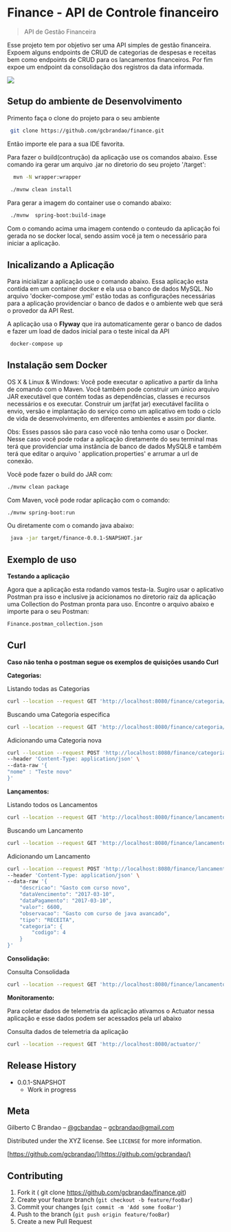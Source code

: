 # Finance - API de Controle financeiro

> API de Gestão  Financeira

Esse projeto tem por objetivo ser uma API simples de gestão financeira. Expoem alguns endpoints de CRUD de categorias de
despesas e receitas bem como endpoints de CRUD para os lancamentos financeiros. Por fim expoe um endpoint da
consolidação dos registros da data informada.

![](header.png)

## Setup do ambiente de Desenvolvimento

Primento faça o clone do projeto para o seu ambiente

```sh
 git clone https://github.com/gcbrandao/finance.git
```

Então importe ele para a sua IDE favorita.

Para fazer o build(contrução) da aplicação use os comandos abaixo. Esse comando ira gerar um arquivo .jar no diretorio
do seu projeto '/target':

```sh
  mvn -N wrapper:wrapper
 
 ./mvnw clean install
```

Para gerar a imagem do container use o comando abaixo:

```sh
 ./mvnw  spring-boot:build-image
```

Com o comando acima uma imagem contendo o conteudo da aplicação foi gerada no se docker local, sendo assim você ja tem o
necessário para iniciar a aplicação.

## Inicalizando a Aplicação

Para inicializar a aplicação use o comando abaixo. Essa aplicação esta contida em um container docker e ela usa o banco
de dados MySQL. No arquivo 'docker-compose.yml' estão todas as configurações necessárias para a aplicação providenciar o
banco de dados e o ambiente web que será o provedor da API Rest.

A aplicação usa o **Flyway** que ira automaticamente gerar o banco de dados e fazer um load de dados inicial para o
teste inical da API

```sh
 docker-compose up
```

## Instalação sem Docker

OS X & Linux & Windows:
Você pode executar o aplicativo a partir da linha de comando com o Maven. Você também pode construir um único arquivo
JAR executável que contém todas as dependências, classes e recursos necessários e os executar. Construir um jar(fat jar)
executável facilita o envio, versão e implantação do serviço como um aplicativo em todo o ciclo de vida de
desenvolvimento, em diferentes ambientes e assim por diante.

Obs: Esses passos são para caso você não tenha como usar o Docker. Nesse caso você pode rodar a aplicação diretamente do
seu terminal mas terá que providenciar uma instância de banco de dados MySQL8 e também terá que editar o arquivo '
application.properties' e arrumar a url de conexão.

Você pode fazer o build do JAR com:

```sh
./mvnw clean package
```

Com Maven, você pode rodar aplicação com o comando:

```sh
./mvnw spring-boot:run
```

Ou diretamente com o comando java abaixo:

```sh
 java -jar target/finance-0.0.1-SNAPSHOT.jar
```

## Exemplo de uso

**Testando a aplicação**

Agora que a aplicação esta rodando vamos testa-la. Sugiro usar o aplicativo Postman pra isso e inclusive ja acicionamos
no diretorio raiz da aplicação uma Collection do Postman pronta para uso. Encontre o arquivo abaixo e importe para o seu
Postman:

```sh
Finance.postman_collection.json
````

## Curl

**Caso não tenha o postman segue os exemplos de quisições usando Curl**

**Categorias:**

Listando todas as Categorias

```sh
curl --location --request GET 'http://localhost:8080/finance/categoria/lista'
```

Buscando uma Categoria especifica

```sh
curl --location --request GET 'http://localhost:8080/finance/categoria/1'
```

Adicionando uma Categoria nova

```sh
curl --location --request POST 'http://localhost:8080/finance/categoria' \
--header 'Content-Type: application/json' \
--data-raw '{
"nome" : "Teste novo"
}'
```

**Lançamentos:**

Listando todos os Lancamentos

```sh
curl --location --request GET 'http://localhost:8080/finance/lancamento/lista'
```

Buscando um Lancamento

```sh
curl --location --request GET 'http://localhost:8080/finance/lancamento/3'
```

Adicionando um Lancamento

```sh
curl --location --request POST 'http://localhost:8080/finance/lancamento' \
--header 'Content-Type: application/json' \
--data-raw '{
    "descricao": "Gasto com curso novo",
    "dataVencimento": "2017-03-10",
    "dataPagamento": "2017-03-10",
    "valor": 6600,
    "observacao": "Gasto com curso de java avancado",
    "tipo": "RECEITA",
    "categoria": {
        "codigo": 4
    }
}'
```

**Consolidação:**

Consulta Consolidada

```sh
curl --location --request GET 'http://localhost:8080/finance/lancamento/consolidado?dataConsolidacao=2022-04-26'
```

**Monitoramento:**

Para coletar dados de telemetria da aplicação ativamos o Actuator nessa aplicação e esse dados podem ser acessados pela
url abaixo

Consulta dados de telemetria da aplicação

```sh
curl --location --request GET 'http://localhost:8080/actuator/'
```

## Release History

* 0.0.1-SNAPSHOT
    * Work in progress

## Meta

Gilberto C Brandao – [@gcbandao](https://twitter.com/gcbandao) – gcbrandao@gmail.com

Distributed under the XYZ license. See ``LICENSE`` for more information.

[https://github.com/gcbrandao/](https://github.com/gcbrandao/)

## Contributing

1. Fork it ( git clone <https://github.com/gcbrandao/finance.git>)
2. Create your feature branch (`git checkout -b feature/fooBar`)
3. Commit your changes (`git commit -m 'Add some fooBar'`)
4. Push to the branch (`git push origin feature/fooBar`)
5. Create a new Pull Request

<!-- Markdown link & img dfn's -->

[npm-image]: https://img.shields.io/npm/v/datadog-metrics.svg?style=flat-square

[npm-url]: https://npmjs.org/package/datadog-metrics

[npm-downloads]: https://img.shields.io/npm/dm/datadog-metrics.svg?style=flat-square

[travis-image]: https://img.shields.io/travis/dbader/node-datadog-metrics/master.svg?style=flat-square

[travis-url]: https://travis-ci.org/dbader/node-datadog-metrics

[wiki]: https://github.com/yourname/yourproject/wiki
